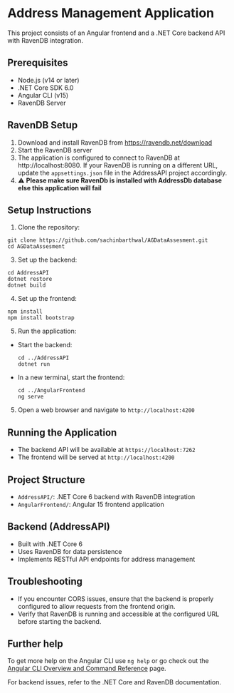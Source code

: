 # Address Management Application

This project consists of an Angular frontend and a .NET Core backend API with RavenDB integration.

## Prerequisites

- Node.js (v14 or later)
- .NET Core SDK 6.0
- Angular CLI (v15)
- RavenDB Server

## RavenDB Setup

1. Download and install RavenDB from https://ravendb.net/download
2. Start the RavenDB server
3. The application is configured to connect to RavenDB at http://localhost:8080. If your RavenDB is running on a different URL, update the `appsettings.json` file in the AddressAPI project accordingly.
4. :warning: **Please make sure RavenDb is installed with AddressDb database else this application will fail**

## Setup Instructions

1. Clone the repository:
 ```
git clone https://github.com/sachinbarthwal/AGDataAssesment.git
cd AGDataAssesment
```
3. Set up the backend:
 ```
cd AddressAPI
dotnet restore
dotnet build
 ```

4. Set up the frontend:
 ```cd ../AngularFrontend
npm install
npm install bootstrap
```

5. Run the application:
- Start the backend:
  ```
  cd ../AddressAPI
  dotnet run
  ```
- In a new terminal, start the frontend:
  ```
  cd ../AngularFrontend
  ng serve
  ```

5. Open a web browser and navigate to `http://localhost:4200`

## Running the Application

- The backend API will be available at `https://localhost:7262`
- The frontend will be served at `http://localhost:4200`

## Project Structure

- `AddressAPI/`: .NET Core 6 backend with RavenDB integration
- `AngularFrontend/`: Angular 15 frontend application

## Backend (AddressAPI)

- Built with .NET Core 6
- Uses RavenDB for data persistence
- Implements RESTful API endpoints for address management

## Troubleshooting

- If you encounter CORS issues, ensure that the backend is properly configured to allow requests from the frontend origin.
- Verify that RavenDB is running and accessible at the configured URL before starting the backend.

## Further help

To get more help on the Angular CLI use `ng help` or go check out the [Angular CLI Overview and Command Reference](https://angular.io/cli) page.

For backend issues, refer to the .NET Core and RavenDB documentation.

